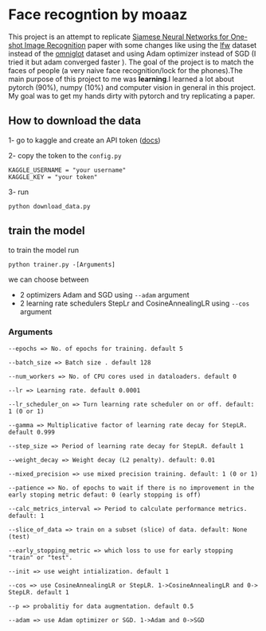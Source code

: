 # Face recogntion by moaaz

This project is an attempt to replicate
[Siamese Neural Networks for One-shot Image Recognition](https://www.cs.cmu.edu/~rsalakhu/papers/oneshot1.pdf "Siamese Neural Networks for One-shot Image Recognition")
paper with some changes like using the [lfw](https://www.kaggle.com/datasets/atulanandjha/lfwpeople "LFW from kaggle") dataset instead of the
[omniglot](https://www.kaggle.com/datasets/qweenink/omniglot "omniglot from kaggle") dataset and using Adam optimizer instead of SGD (I tried it but adam converged faster ).
The goal of the project is to match the faces of people (a very naive face recognition/lock for the phones).The main purpose of this
project to me was **learning**.I learned a lot about pytorch (90%), numpy (10%) and computer vision in general in this project.
My goal was to get my hands dirty with pytorch and try replicating a paper.

## How to download the data

1- go to kaggle and create an API token ([docs](https://www.kaggle.com/docs/api#getting-started-installation-&-authentication "kaggle docs"))

2- copy the token to the `config.py`

```
KAGGLE_USERNAME = "your username"
KAGGLE_KEY = "your token"
```

3- run

```
python download_data.py
```

## train the model

to train the model run

```
python trainer.py -[Arguments]
```

we can choose between

- 2 optimizers Adam and SGD using `--adam` argument
- 2 learning rate schedulers StepLr and CosineAnnealingLR using `--cos` argument

### Arguments

```
--epochs => No. of epochs for training. default 5

--batch_size => Batch size . default 128

--num_workers => No. of CPU cores used in dataloaders. default 0

--lr => Learning rate. default 0.0001

--lr_scheduler_on => Turn learning rate scheduler on or off. default: 1 (0 or 1)

--gamma => Multiplicative factor of learning rate decay for StepLR. default 0.999

--step_size => Period of learning rate decay for StepLR. default 1

--weight_decay => Weight decay (L2 penalty). default: 0.01

--mixed_precision => use mixed precision training. default: 1 (0 or 1)

--patience => No. of epochs to wait if there is no improvement in the early stoping metric defaut: 0 (early stopping is off)

--calc_metrics_interval => Period to calculate performance metrics. default: 1

--slice_of_data => train on a subset (slice) of data. default: None (test)

--early_stopping_metric => which loss to use for early stopping "train" or "test".

--init => use weight intialization. default 1

--cos => use CosineAnnealingLR or StepLR. 1->CosineAnnealingLR and 0-> StepLR. default 1

--p => probalitiy for data augmentation. default 0.5

--adam => use Adam optimizer or SGD. 1->Adam and 0->SGD
```
